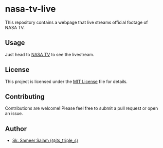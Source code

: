 # nasa-tv-live

This repository contains a webpage that live streams official footage of NASA TV.

## Usage

Just head to [NASA TV](https://its-triple-s.github.io/nasa-tv-live/) to see the livestream.

## License

This project is licensed under the [MIT License](LICENSE) file for details.

## Contributing

Contributions are welcome! Please feel free to submit a pull request or open an issue.

## Author

- [Sk. Sameer Salam (@its_triple_s)](https://github.com/its-triple-s)
